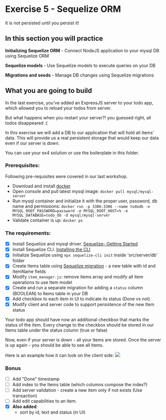 # Exercise 5 - Sequelize ORM

It is not persisted until you persist it!

## In this section you will practice

**Initializing Sequelize ORM** - Connect NodeJS application to your mysql DB using Sequelize ORM

**Sequelize models** - Use Sequelize models to execute queries on your DB

**Migrations and seeds** - Manage DB changes using Sequelize migrations

## What you are going to build

In the last exercise, you've added an ExpressJS server to your todo app, which allowed you to reload your todos from server.

But what happens when you restart your server?! you guessed right, all todos disappeared :(

In this exercise we will add a DB to our application that will hold all items' data. This will provide us a real persistent storage that would keep our data even if our server is down.

You can use your ex4 solution or use the boilerplate in this folder.

### Prerequisites:
Following pre-requisites were covered in our last workshop.
- Download and install [docker](https://docs.docker.com/get-docker/)
- Open console and pull latest mysql image: ```docker pull mysql/mysql-server ```
- Run mysql container and initialize it with the proper user, password, db name and permissions: ```docker run -p 3306:3306 --name tododb -e MYSQL_ROOT_PASSWORD=password -e MYSQL_ROOT_HOST=% -e MYSQL_DATABASE=todo_db -d mysql/mysql-server```
- Validate container is up: ```docker ps```

### The requirements:

- [x] Install Sequelize and mysql driver. [Sequelize- Getting Started](https://sequelize.org/docs/v6/getting-started/)
- [x] Install Sequelize CLI. [Installing the CLI](https://sequelize.org/docs/v6/other-topics/migrations/)
- [x] Initialize Sequelize using `npx sequelize-cli init` inside 'src/server/db' folder
- [x] Create Items table using [Sequelize migration](https://sequelize.org/docs/v6/other-topics/migrations/#creating-the-first-model-and-migration) - a new table with id and ItemName fields
- [x] Modify `item_manager.js`: remove items array and modify all item operations to use Item model
- [x] Create and run a separate migration for adding a `status` column (BOOLEAN) to Items table in your DB
- [x] Add checkbox to each item in UI to indicate its status (Done vs not)
- [x] Modify client and server code to support persistence of the new Item status

Your todo app should have now an additional checkbox that marks the status of the item. Every change to the checkbox should be stored in our Items table under the status column (true or false)

Now, even if your server is down - all your items are stored. Once the server is up again - you should be able to see all items.

Here is an example how it can look on the client side:
![](../assets/hw-5.gif)

### Bonus

- [ ] Add "Done" timestamp
- [ ] Add index to the Items table (which columns compose the index?)
- [ ] Add server validation - create a new item only if not exists (Use transaction)
- [ ] Add edit capabilities to an item.
- [x] **Also added**:
  - sort by id, text and status (in UI)
